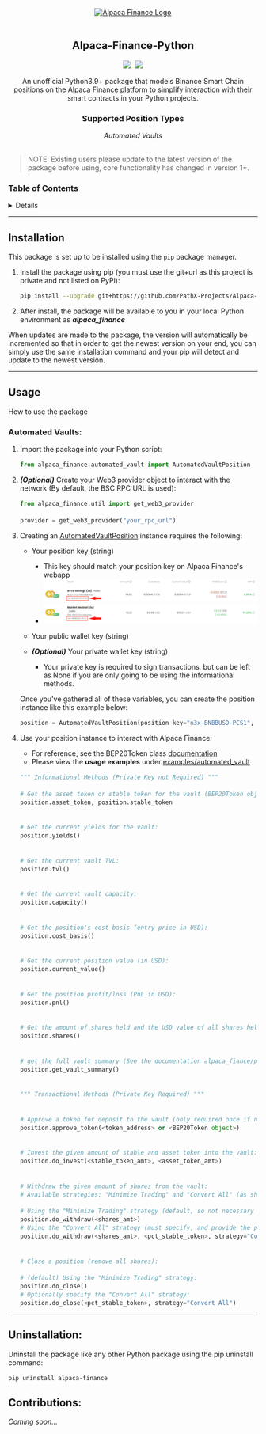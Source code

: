 
<!-- PROJECT HEADER -->
<div align="center">
  <a href ="https://www.alpacafinance.org//"><img src="https://pbs.twimg.com/profile_images/1481749291379081217/KGzK2UQS_400x400.png" alt="Alpaca Finance Logo" height="200"></a>
  <br></br>
  <h2 align="center"><strong>Alpaca-Finance-Python</strong></h2>
  <img src="https://img.shields.io/badge/Python-3.9%2B-yellow"/>&nbsp&nbsp<img src="https://img.shields.io/badge/Supported Network-BSC-yellow"></img>
    <p align="center">
        An unofficial Python3.9+ package that models Binance Smart Chain positions on the Alpaca Finance platform to simplify interaction with their smart contracts in your Python projects.
    </p>
    <h3><strong>Supported Position Types</strong></h3>
    <i>Automated Vaults</i><br>
</div>
<br>

> NOTE: Existing users please update to the latest version of the package before using, core functionality has changed in version 1+.

<!-- TABLE OF CONTENTS -->
### Table of Contents
<details>
  <ol>
    <li><a href="#installation">Installation</a></li>
    <li><a href="#usage">Usage</a></li>
    <li><a href="#uninstallation">Uninstallation</a></li>
    <!-- <li><a href="#roadmap">Roadmap</a></li> -->
  </ol>
</details>

___

## Installation

This package is set up to be installed using the `pip` package manager.

1. Install the package using pip (you must use the git+url as this project is private and not listed on PyPi):
    ```bash
    pip install --upgrade git+https://github.com/PathX-Projects/Alpaca-Finance-Python.git
    ```
    <!-- ***Note:*** You may need to provide your git credentials depending on the repository privacy settings. In the event, if you need help generating a personal access token see [here](https://catalyst.zoho.com/help/tutorials/githubbot/generate-access-token.html) -->

2. After install, the package will be available to you in your local Python environment as ***alpaca_finance***

When updates are made to the package, the version will automatically be incremented so that in order to get the newest version on your end, you can simply use the same installation command and your pip will detect and update to the newest version.

___

## Usage

How to use the package

### Automated Vaults:

1. Import the package into your Python script:
    ```python
    from alpaca_finance.automated_vault import AutomatedVaultPosition
    ```

2. ***(Optional)*** Create your Web3 provider object to interact with the network (By default, the BSC RPC URL is used):
    ```python
    from alpaca_finance.util import get_web3_provider

    provider = get_web3_provider("your_rpc_url")
    ```

3. Creating an [AutomatedVaultPosition](alpaca_finance/automated_vault/positions.py) instance requires the following:
    - Your position key (string)
        - This key should match your position key on Alpaca Finance's webapp
        - ![demo](img/demo.png)
  
    - Your public wallet key (string)

    - ***(Optional)*** Your private wallet key (string)
        - Your private key is required to sign transactions, but can be left as None if you are only going to be using the informational methods.

    Once you've gathered all of these variables, you can create the position instance like this example below:
    ```python
    position = AutomatedVaultPosition(position_key="n3x-BNBBUSD-PCS1", owner_wallet_address="0x...", owner_private_key="123abc456efg789hij...")
    ```
4. Use your position instance to interact with Alpaca Finance:
    - For reference, see the BEP20Token class [documentation](https://github.com/hschickdevs/Python-BEP20-Token/blob/main/bep20/token.py)
    - Please view the **usage examples** under [examples/automated_vault](examples/automated_vault)
    ```python    
    """ Informational Methods (Private Key not Required) """

    # Get the asset token or stable token for the vault (BEP20Token object)
    position.asset_token, position.stable_token


    # Get the current yields for the vault:
    position.yields()


    # Get the current vault TVL:
    position.tvl()


    # Get the current vault capacity:
    position.capacity()


    # Get the position's cost basis (entry price in USD):
    position.cost_basis()


    # Get the current position value (in USD):
    position.current_value()


    # Get the position profit/loss (PnL in USD):
    position.pnl()


    # Get the amount of shares held and the USD value of all shares held:
    position.shares()


    # get the full vault summary (See the documentation alpaca_fiance/position.py for more details):
    position.get_vault_summary()


    """ Transactional Methods (Private Key Required) """


    # Approve a token for deposit to the vault (only required once if never approved):
    position.approve_token(<token_address> or <BEP20Token object>)


    # Invest the given amount of stable and asset token into the vault:
    position.do_invest(<stable_token_amt>, <asset_token_amt>)


    # Withdraw the given amount of shares from the vault:
    # Available strategies: "Minimize Trading" and "Convert All" (as shown on the webapp)

    # Using the "Minimize Trading" strategy (default, so not necessary to specify strategy):
    position.do_withdraw(<shares_amt>)
    # Using the "Convert All" strategy (must specify, and provide the percentage of stable token to receive):
    position.do_withdraw(<shares_amt>, <pct_stable_token>, strategy="Convert All")  


    # Close a position (remove all shares):

    # (default) Using the "Minimize Trading" strategy:
    position.do_close()
    # Optionally specify the "Convert All" strategy:
    position.do_close(<pct_stable_token>, strategy="Convert All")
    ```

___

## Uninstallation:

Uninstall the package like any other Python package using the pip uninstall command:
```bash
pip uninstall alpaca-finance
```

## Contributions:

*Coming soon...*
